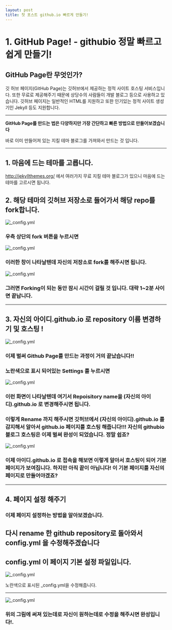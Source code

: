 ```yaml
---
layout: post
title: 첫 포스트 github.io 빠르게 만들기!
---
```


# 1. GitHub Page! - githubio 정말 빠르고 쉽게 만들기!

## GitHub Page란 무엇인가? 
깃 허브 페이지(GitHub Page)는 깃허브에서 제공하는 정적 사이트 호스팅 서비스입니다. 또한 무료로 제공해주기 때문에 상당수의 사람들이 개발 블로그 등으로 사용하고 있습니다. 깃허브 페이지는 일반적인 HTML를 지원하고 또한 인기있는 정적 사이트 생성기인 Jekyll 등도 지원합니다.

-------

<b>GitHub Page를 만드는 법은 다양하지만 가장 간단하고 빠른 방법으로 만들어보겠습니다</b>
<p>바로 이미 만들어져 있는 지킬 테마 블로그를 가져와서 만드는 것 입니다. </p>

---

## 1. 마음에 드는 테마를 고릅니다.
http://jekyllthemes.org/
에서 여러가지 무료 지킬 테마 블로그가 있으니 마음에 드는 테마를 고르시면 됩니다.

## 2. 해당 테마의 깃허브 저장소로 들어가서 해당 repo를 fork합니다.
![_config.yml](/images/2019-9-10/1.JPG)

### 우측 상단의 fork 버튼을 누르시면

![_config.yml](/images/2019-9-10/2fork.JPG)

### 이러한 창이 나타날텐데 자신의 저장소로 fork를 해주시면 됩니다.

![_config.yml](/images/2019-9-10/3.JPG)

### 그러면 Forking이 되는 동안 잠시 시간이 걸릴 것 입니다. 대략 1~2분 사이면 끝납니다.

---

## 3. 자신의 아이디.github.io 로 repository 이름 변경하기 및 호스팅 !
![_config.yml](/images/2019-9-10/4Settings.JPG)


### 이제 벌써 Github Page를 만드는 과정이 거의 끝났습니다!!
### 노란색으로 표시 되어있는 Settings 를 누르시면


![_config.yml](/images/2019-9-10/5Rename.JPG)

### 이런 화면이 나타날텐데 여기서 Repoisitory name을 (자신의 아이디).github.io 로 변경해주시면 됩니다.

### 이렇게 Rename 까지 해주시면 깃허브에서 (자신의 아이디).github.io 를 감지해서 알아서 github.io 페이지를 호스팅 해줍니다!!! 자신의 githubio 블로그 호스팅은 이제 벌써 완성이 되었습니다. 정말 쉽죠?

![_config.yml](/images/2019-9-10/6hosting.JPG)

### 이제 아이디.github.io 로 접속을 해보면 이렇게 알아서 호스팅이 되어 기본 페이지가 보여집니다. 하지만 아직 끝이 아닙니다! 이 기본 페이지를 자신의 페이지로 만들어야겠죠?

---

## 4. 페이지 설정 해주기

### 이제 페이지 설정하는 방법을 알아보겠습니다.
## 다시 rename 한 github repository로 돌아와서 config.yml 을 수정해주겠습니다
## config.yml 이 페이지 기본 설정 파일입니다.
![_config.yml](/images/2019-9-10/7config.JPG)

노란색으로 표시된 _config.yml을 수정해줍니다.

---

![_config.yml](/images/2019-9-10/8edit.JPG)

### 위의 그림에 써져 있는데로 자신이 원하는데로 수정을 해주시면 완성입니다!. 
